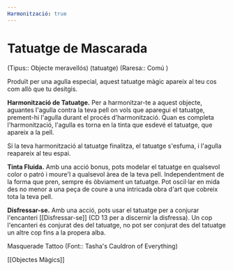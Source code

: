 ```yaml
---
Harmonització: true
---
```

# Tatuatge de Mascarada

(Tipus:: Objecte meravellós) (tatuatge) (Raresa:: Comú )

Produït per una agulla especial, aquest tatuatge màgic apareix al teu cos com allò que tu desitgis.

**Harmonització de Tatuatge.** Per a harmonitzar-te a aquest objecte, aguantes l'agulla contra la teva pell on vols que aparegui el tatuatge, prement-hi l'agulla durant el procés d'harmonització. Quan es completa l'harmonització, l'agulla es torna en la tinta que esdevé el tatuatge, que apareix a la pell.

Si la teva harmonització al tatuatge finalitza, el tatuatge s'esfuma, i l'agulla reapareix al teu espai.

**Tinta Fluida.** Amb una acció bonus, pots modelar el tatuatge en qualsevol color o patró i moure'l a qualsevol àrea de la teva pell. Independentment de la forma que pren, sempre és òbviament un tatuatge. Pot oscil·lar en mida des no menor a una peça de coure a una intricada obra d'art que cobreix tota la teva pell.

**Disfressar-se.** Amb una acció, pots usar el tatuatge per a conjurar l'encanteri [[Disfressar-se]] (CD 13 per a discernir la disfressa). Un cop l'encanteri és conjurat des del tatuatge, no pot ser conjurat des del tatuatge un altre cop fins a la propera alba.

Masquerade Tattoo  (Font:: Tasha's Cauldron of Everything)

[[Objectes Màgics]]